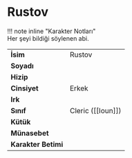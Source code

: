 # Rustov   
  
  
!!! note inline "Karakter Notları"  
	Her şeyi bildiği söylenen abi.  
  
  
|  |  |  
|---|---|  
| **İsim** | Rustov |  
| **Soyadı** |  |  
| **Hizip** |  |  
| **Cinsiyet** | Erkek |  
| **Irk** |  |  
| **Sınıf** | Cleric ([[Ioun]]) |  
| **Kütük** |  |  
| **Münasebet** |  |  
| **Karakter Betimi** |  |  
